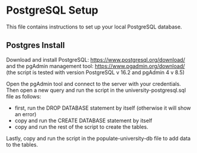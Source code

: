 # PostgreSQL Setup 

This file contains instructions to set up your local PostgreSQL database. 

## Postgres Install

Download and install PostgreSQL: https://www.postgresql.org/download/ and the pgAdmin management tool: https://www.pgadmin.org/download/
(the script is tested with version PostgreSQL v 16.2 and pgAdmin 4 v 8.5) 

Open the pgAdmin tool and connect to the server with your credentials. Then open a new query and run the script in the university-postgresql.sql file as follows:
- first, run the DROP DATABASE statement by itself (otherwise it will show an error)
- copy and run the CREATE DATABASE statement by itself
- copy and run the rest of the script to create the tables.

Lastly, copy and run the script in the populate-university-db file to add data to the tables.



